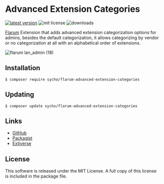 # Advanced Extension Categories
[![latest version](https://img.shields.io/packagist/v/sycho/flarum-advanced-extension-categories.svg?style=flat-square)](https://packagist.org/packages/sycho/flarum-advanced-extension-categories)
![mit license](https://img.shields.io/badge/license-MIT-green.svg?style=flat-square&color=green)
![downloads](https://img.shields.io/packagist/dt/sycho/flarum-advanced-extension-categories?color=%23f28d1a&style=flat-square)

[Flarum](https://github.com/flarum/flarum) Extension that adds advanced extension categorization options for admins, besides the default categorization, it allows categorizing by vendor or no categorization at all with an alphabetical order of extensions.

![flarum lan_admin (18)](https://user-images.githubusercontent.com/20267363/103583037-49eeea80-4edf-11eb-9f11-2a0ccd07e427.png)

## Installation
```ssh
$ composer require sycho/flarum-advanced-extension-categories
```

## Updating
```ssh
$ composer update sycho/flarum-advanced-extension-categories
```

## Links
* [GitHub](https://github.com/SychO9/flarum-advanced-extension-categories)
* [Packagist](https://packagist.org/packages/sycho/flarum-advanced-extension-categories)
* [Extiverse](https://extiverse.com/extension/sycho/flarum-advanced-extension-categories)

## License
This software is released under the MIT License. A full copy of this license is included in the package file.
